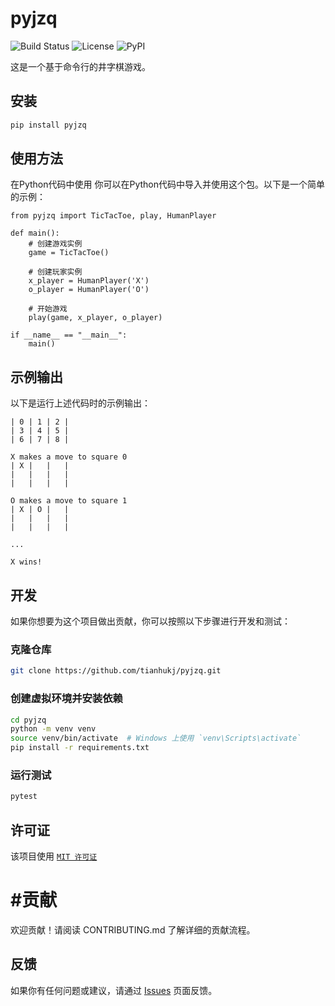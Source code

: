 # pyjzq

![Build Status](https://github.com/tianhukj/pyjzq/actions/workflows/python-package.yml/badge.svg)
![License](https://img.shields.io/github/license/tianhukj/pyjzq)
![PyPI](https://img.shields.io/pypi/v/pyjzq)

这是一个基于命令行的井字棋游戏。

## 安装

```bash
pip install pyjzq
```

## 使用方法
在Python代码中使用
你可以在Python代码中导入并使用这个包。以下是一个简单的示例：

```
from pyjzq import TicTacToe, play, HumanPlayer

def main():
    # 创建游戏实例
    game = TicTacToe()

    # 创建玩家实例
    x_player = HumanPlayer('X')
    o_player = HumanPlayer('O')

    # 开始游戏
    play(game, x_player, o_player)

if __name__ == "__main__":
    main()
```

## 示例输出
以下是运行上述代码时的示例输出：

```
| 0 | 1 | 2 |
| 3 | 4 | 5 |
| 6 | 7 | 8 |

X makes a move to square 0
| X |   |   |
|   |   |   |
|   |   |   |

O makes a move to square 1
| X | O |   |
|   |   |   |
|   |   |   |

...

X wins!
```


## 开发
如果你想要为这个项目做出贡献，你可以按照以下步骤进行开发和测试：

### 克隆仓库
```bash
git clone https://github.com/tianhukj/pyjzq.git
```
### 创建虚拟环境并安装依赖
```bash
cd pyjzq
python -m venv venv
source venv/bin/activate  # Windows 上使用 `venv\Scripts\activate`
pip install -r requirements.txt
```

### 运行测试
```bash
pytest
```

## 许可证
该项目使用 [`MIT 许可证`](LICENSE)

# #贡献
欢迎贡献！请阅读 CONTRIBUTING.md 了解详细的贡献流程。

## 反馈
如果你有任何问题或建议，请通过 [Issues](https://github.com/tianhukj/pyjzq/issues) 页面反馈。
